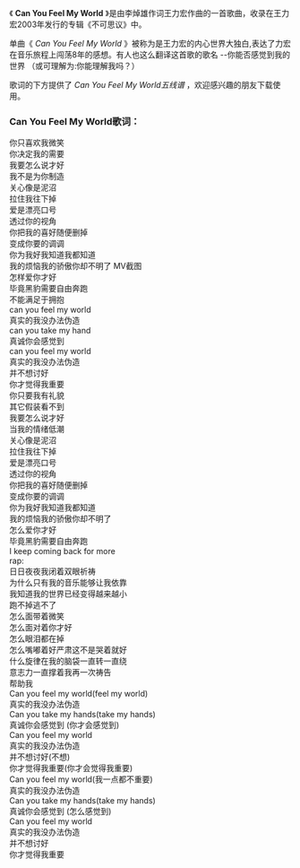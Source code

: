 

《 **Can You Feel My World** 》是由李焯雄作词王力宏作曲的一首歌曲，收录在王力宏2003年发行的专辑《不可思议》中。

单曲《 _Can You Feel My World_ 》被称为是王力宏的内心世界大独白,表达了力宏在音乐旅程上闯荡8年的感想。有人也这么翻译这首歌的歌名
--你能否感觉到我的世界 （或可理解为:你能理解我吗？）

歌词的下方提供了 _Can You Feel My World五线谱_ ，欢迎感兴趣的朋友下载使用。

### Can You Feel My World歌词：

你只喜欢我微笑  
你决定我的需要  
我要怎么说才好  
我不是为你制造  
关心像是泥沼  
拉住我往下掉  
爱是漂亮口号  
透过你的视角  
你把我的喜好随便删掉  
变成你要的调调  
你为我好我知道我都知道  
我的烦恼我的骄傲你却不明了 MV截图  
怎样爱你才好  
毕竟黑豹需要自由奔跑  
不能满足于拥抱  
can you feel my world  
真实的我没办法伪造  
can you take my hand  
真诚你会感觉到  
can you feel my world  
真实的我没办法伪造  
并不想讨好  
你才觉得我重要  
你只要我有礼貌  
其它假装看不到  
我要怎么说才好  
当我的情绪低潮  
关心像是泥沼  
拉住我往下掉  
爱是漂亮口号  
透过你的视角  
你把我的喜好随便删掉  
变成你要的调调  
你为我好我知道我都知道  
我的烦恼我的骄傲你却不明了  
怎么爱你才好  
毕竟黑豹需要自由奔跑  
I keep coming back for more  
rap:  
日日夜夜我闭着双眼祈祷  
为什么只有我的音乐能够让我依靠  
我知道我的世界已经变得越来越小  
跑不掉逃不了  
怎么面带着微笑  
怎么面对着你才好  
怎么眼泪都在掉  
怎么嘴嘟着好严肃这不是哭着就好  
什么旋律在我的脑袋一直转一直绕  
意志力一直撑着我再一次祷告  
帮助我  
Can you feel my world(feel my world)  
真实的我没办法伪造  
Can you take my hands(take my hands)  
真诚你会感觉到 (你才会感觉到)  
Can you feel my world  
真实的我没办法伪造  
并不想讨好(不想)  
你才觉得我重要(你才会觉得我重要)  
Can you feel my world(我一点都不重要)  
真实的我没办法伪造  
Can you take my hands(take my hands)  
真诚你会感觉到 (怎么感觉到)  
Can you feel my world  
真实的我没办法伪造  
并不想讨好  
你才觉得我重要

